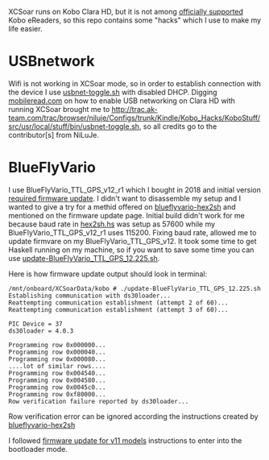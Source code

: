 XCSoar runs on Kobo Clara HD, but it is not among [officially supported](https://www.xcsoar.org/hardware/#kobo) 
Kobo eReaders, so this repo contains some "hacks" which I use to make my life easier.  

# USBnetwork
Wifi is not working in XCSoar mode, so in order to establish connection with the device
I use [usbnet-toggle.sh](kobo-clarahd/usbnet-toggle.sh) with disabled DHCP. Digging
[mobileread.com](https://www.mobileread.com/forums/showthread.php?p=3728532) on how 
to enable USB networking on Clara HD with running XCSoar brought me to 
http://trac.ak-team.com/trac/browser/niluje/Configs/trunk/Kindle/Kobo_Hacks/KoboStuff/src/usr/local/stuff/bin/usbnet-toggle.sh,
so all credits go to the contributor[s] from NiLuJe.

# BlueFlyVario
I use BlueFlyVario_TTL_GPS_v12_r1 which I bought in 2018 and initial version
[required firmware update](http://blueflyvario.blogspot.com/2018/12/blueflyvariottlgpsv12-firmware-update.html).
I didn't want to disassemble my setup and I wanted to give a try for a methid offered on 
[blueflyvario-hex2sh](https://github.com/twhitehead/blueflyvario-hex2sh) and mentioned on the firmware update page. 
Initial build didn't work for me because baud rate in [hex2sh.hs](https://github.com/twhitehead/blueflyvario-hex2sh/blob/master/hex2sh.hs#L322)
was setup as 57600 while my BlueFlyVario_TTL_GPS_v12_r1 uses 115200. Fixing baud rate, allowed me to
update firmvare on my BlueFlyVario_TTL_GPS_v12. It took some time to get Haskell running on my machine,
so if you want to save some time you can use [update-BlueFlyVario_TTL_GPS_12.225.sh](blueflyvario/update-BlueFlyVario_TTL_GPS_12.225.sh).

Here is how firmware update output should look in terminal:

```
/mnt/onboard/XCSoarData/kobo # ./update-BlueFlyVario_TTL_GPS_12.225.sh 
Establishing communication with ds30loader...
Reattempting communication establishment (attempt 2 of 60)...
Reattempting communication establishment (attempt 3 of 60)...

PIC Device = 37
ds30loader = 4.0.3

Programming row 0x000000...
Programming row 0x000040...
Programming row 0x000080...
....lot of similar rows....
Programming row 0x004540...
Programming row 0x004580...
Programming row 0x0045c0...
Programming row 0xf80000...
Row verification failure reported by ds30loader...
```

Row verification error can be ignored according the instructions created by
[blueflyvario-hex2sh](https://github.com/twhitehead/blueflyvario-hex2sh)

I followed [firmware update for v11 models](http://blueflyvario.blogspot.com/2016/08/firmware-update-for-v11-models.html)
instructions to enter into the bootloader mode.


